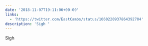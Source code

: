 ```yaml
---
date: '2018-11-07T19:11:06+00:00'
links:
  - 'https://twitter.com/EastCambs/status/1060220937864392704'
description: 'Sigh '
---
```

Sigh 
